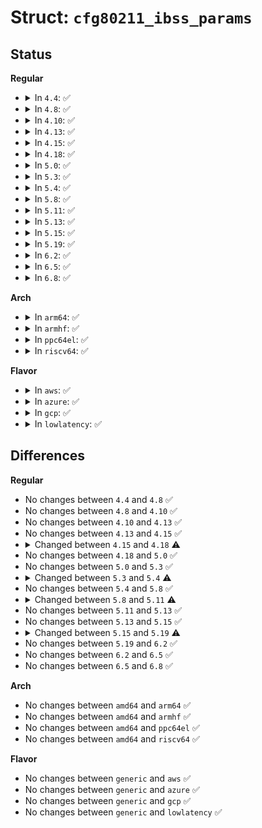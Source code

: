 # Struct: <code>cfg80211_ibss_params</code>

## Status
<b>Regular</b>
<ul>
<li>
<details>
<summary>In <code>4.4</code>: ✅</summary>

```c
struct cfg80211_ibss_params {
    const u8 *ssid;
    const u8 *bssid;
    struct cfg80211_chan_def chandef;
    const u8 *ie;
    u8 ssid_len;
    u8 ie_len;
    u16 beacon_interval;
    u32 basic_rates;
    bool channel_fixed;
    bool privacy;
    bool control_port;
    bool userspace_handles_dfs;
    int mcast_rate[3];
    struct ieee80211_ht_cap ht_capa;
    struct ieee80211_ht_cap ht_capa_mask;
};
```
</details>
</li>
<li>
<details>
<summary>In <code>4.8</code>: ✅</summary>

```c
struct cfg80211_ibss_params {
    const u8 *ssid;
    const u8 *bssid;
    struct cfg80211_chan_def chandef;
    const u8 *ie;
    u8 ssid_len;
    u8 ie_len;
    u16 beacon_interval;
    u32 basic_rates;
    bool channel_fixed;
    bool privacy;
    bool control_port;
    bool userspace_handles_dfs;
    int mcast_rate[3];
    struct ieee80211_ht_cap ht_capa;
    struct ieee80211_ht_cap ht_capa_mask;
};
```
</details>
</li>
<li>
<details>
<summary>In <code>4.10</code>: ✅</summary>

```c
struct cfg80211_ibss_params {
    const u8 *ssid;
    const u8 *bssid;
    struct cfg80211_chan_def chandef;
    const u8 *ie;
    u8 ssid_len;
    u8 ie_len;
    u16 beacon_interval;
    u32 basic_rates;
    bool channel_fixed;
    bool privacy;
    bool control_port;
    bool userspace_handles_dfs;
    int mcast_rate[3];
    struct ieee80211_ht_cap ht_capa;
    struct ieee80211_ht_cap ht_capa_mask;
};
```
</details>
</li>
<li>
<details>
<summary>In <code>4.13</code>: ✅</summary>

```c
struct cfg80211_ibss_params {
    const u8 *ssid;
    const u8 *bssid;
    struct cfg80211_chan_def chandef;
    const u8 *ie;
    u8 ssid_len;
    u8 ie_len;
    u16 beacon_interval;
    u32 basic_rates;
    bool channel_fixed;
    bool privacy;
    bool control_port;
    bool userspace_handles_dfs;
    int mcast_rate[3];
    struct ieee80211_ht_cap ht_capa;
    struct ieee80211_ht_cap ht_capa_mask;
};
```
</details>
</li>
<li>
<details>
<summary>In <code>4.15</code>: ✅</summary>

```c
struct cfg80211_ibss_params {
    const u8 *ssid;
    const u8 *bssid;
    struct cfg80211_chan_def chandef;
    const u8 *ie;
    u8 ssid_len;
    u8 ie_len;
    u16 beacon_interval;
    u32 basic_rates;
    bool channel_fixed;
    bool privacy;
    bool control_port;
    bool userspace_handles_dfs;
    int mcast_rate[3];
    struct ieee80211_ht_cap ht_capa;
    struct ieee80211_ht_cap ht_capa_mask;
};
```
</details>
</li>
<li>
<details>
<summary>In <code>4.18</code>: ✅</summary>

```c
struct cfg80211_ibss_params {
    const u8 *ssid;
    const u8 *bssid;
    struct cfg80211_chan_def chandef;
    const u8 *ie;
    u8 ssid_len;
    u8 ie_len;
    u16 beacon_interval;
    u32 basic_rates;
    bool channel_fixed;
    bool privacy;
    bool control_port;
    bool control_port_over_nl80211;
    bool userspace_handles_dfs;
    int mcast_rate[3];
    struct ieee80211_ht_cap ht_capa;
    struct ieee80211_ht_cap ht_capa_mask;
    struct key_params *wep_keys;
    int wep_tx_key;
};
```
</details>
</li>
<li>
<details>
<summary>In <code>5.0</code>: ✅</summary>

```c
struct cfg80211_ibss_params {
    const u8 *ssid;
    const u8 *bssid;
    struct cfg80211_chan_def chandef;
    const u8 *ie;
    u8 ssid_len;
    u8 ie_len;
    u16 beacon_interval;
    u32 basic_rates;
    bool channel_fixed;
    bool privacy;
    bool control_port;
    bool control_port_over_nl80211;
    bool userspace_handles_dfs;
    int mcast_rate[3];
    struct ieee80211_ht_cap ht_capa;
    struct ieee80211_ht_cap ht_capa_mask;
    struct key_params *wep_keys;
    int wep_tx_key;
};
```
</details>
</li>
<li>
<details>
<summary>In <code>5.3</code>: ✅</summary>

```c
struct cfg80211_ibss_params {
    const u8 *ssid;
    const u8 *bssid;
    struct cfg80211_chan_def chandef;
    const u8 *ie;
    u8 ssid_len;
    u8 ie_len;
    u16 beacon_interval;
    u32 basic_rates;
    bool channel_fixed;
    bool privacy;
    bool control_port;
    bool control_port_over_nl80211;
    bool userspace_handles_dfs;
    int mcast_rate[3];
    struct ieee80211_ht_cap ht_capa;
    struct ieee80211_ht_cap ht_capa_mask;
    struct key_params *wep_keys;
    int wep_tx_key;
};
```
</details>
</li>
<li>
<details>
<summary>In <code>5.4</code>: ✅</summary>

```c
struct cfg80211_ibss_params {
    const u8 *ssid;
    const u8 *bssid;
    struct cfg80211_chan_def chandef;
    const u8 *ie;
    u8 ssid_len;
    u8 ie_len;
    u16 beacon_interval;
    u32 basic_rates;
    bool channel_fixed;
    bool privacy;
    bool control_port;
    bool control_port_over_nl80211;
    bool userspace_handles_dfs;
    int mcast_rate[4];
    struct ieee80211_ht_cap ht_capa;
    struct ieee80211_ht_cap ht_capa_mask;
    struct key_params *wep_keys;
    int wep_tx_key;
};
```
</details>
</li>
<li>
<details>
<summary>In <code>5.8</code>: ✅</summary>

```c
struct cfg80211_ibss_params {
    const u8 *ssid;
    const u8 *bssid;
    struct cfg80211_chan_def chandef;
    const u8 *ie;
    u8 ssid_len;
    u8 ie_len;
    u16 beacon_interval;
    u32 basic_rates;
    bool channel_fixed;
    bool privacy;
    bool control_port;
    bool control_port_over_nl80211;
    bool userspace_handles_dfs;
    int mcast_rate[4];
    struct ieee80211_ht_cap ht_capa;
    struct ieee80211_ht_cap ht_capa_mask;
    struct key_params *wep_keys;
    int wep_tx_key;
};
```
</details>
</li>
<li>
<details>
<summary>In <code>5.11</code>: ✅</summary>

```c
struct cfg80211_ibss_params {
    const u8 *ssid;
    const u8 *bssid;
    struct cfg80211_chan_def chandef;
    const u8 *ie;
    u8 ssid_len;
    u8 ie_len;
    u16 beacon_interval;
    u32 basic_rates;
    bool channel_fixed;
    bool privacy;
    bool control_port;
    bool control_port_over_nl80211;
    bool userspace_handles_dfs;
    int mcast_rate[5];
    struct ieee80211_ht_cap ht_capa;
    struct ieee80211_ht_cap ht_capa_mask;
    struct key_params *wep_keys;
    int wep_tx_key;
};
```
</details>
</li>
<li>
<details>
<summary>In <code>5.13</code>: ✅</summary>

```c
struct cfg80211_ibss_params {
    const u8 *ssid;
    const u8 *bssid;
    struct cfg80211_chan_def chandef;
    const u8 *ie;
    u8 ssid_len;
    u8 ie_len;
    u16 beacon_interval;
    u32 basic_rates;
    bool channel_fixed;
    bool privacy;
    bool control_port;
    bool control_port_over_nl80211;
    bool userspace_handles_dfs;
    int mcast_rate[5];
    struct ieee80211_ht_cap ht_capa;
    struct ieee80211_ht_cap ht_capa_mask;
    struct key_params *wep_keys;
    int wep_tx_key;
};
```
</details>
</li>
<li>
<details>
<summary>In <code>5.15</code>: ✅</summary>

```c
struct cfg80211_ibss_params {
    const u8 *ssid;
    const u8 *bssid;
    struct cfg80211_chan_def chandef;
    const u8 *ie;
    u8 ssid_len;
    u8 ie_len;
    u16 beacon_interval;
    u32 basic_rates;
    bool channel_fixed;
    bool privacy;
    bool control_port;
    bool control_port_over_nl80211;
    bool userspace_handles_dfs;
    int mcast_rate[5];
    struct ieee80211_ht_cap ht_capa;
    struct ieee80211_ht_cap ht_capa_mask;
    struct key_params *wep_keys;
    int wep_tx_key;
};
```
</details>
</li>
<li>
<details>
<summary>In <code>5.19</code>: ✅</summary>

```c
struct cfg80211_ibss_params {
    const u8 *ssid;
    const u8 *bssid;
    struct cfg80211_chan_def chandef;
    const u8 *ie;
    u8 ssid_len;
    u8 ie_len;
    u16 beacon_interval;
    u32 basic_rates;
    bool channel_fixed;
    bool privacy;
    bool control_port;
    bool control_port_over_nl80211;
    bool userspace_handles_dfs;
    int mcast_rate[6];
    struct ieee80211_ht_cap ht_capa;
    struct ieee80211_ht_cap ht_capa_mask;
    struct key_params *wep_keys;
    int wep_tx_key;
};
```
</details>
</li>
<li>
<details>
<summary>In <code>6.2</code>: ✅</summary>

```c
struct cfg80211_ibss_params {
    const u8 *ssid;
    const u8 *bssid;
    struct cfg80211_chan_def chandef;
    const u8 *ie;
    u8 ssid_len;
    u8 ie_len;
    u16 beacon_interval;
    u32 basic_rates;
    bool channel_fixed;
    bool privacy;
    bool control_port;
    bool control_port_over_nl80211;
    bool userspace_handles_dfs;
    int mcast_rate[6];
    struct ieee80211_ht_cap ht_capa;
    struct ieee80211_ht_cap ht_capa_mask;
    struct key_params *wep_keys;
    int wep_tx_key;
};
```
</details>
</li>
<li>
<details>
<summary>In <code>6.5</code>: ✅</summary>

```c
struct cfg80211_ibss_params {
    const u8 *ssid;
    const u8 *bssid;
    struct cfg80211_chan_def chandef;
    const u8 *ie;
    u8 ssid_len;
    u8 ie_len;
    u16 beacon_interval;
    u32 basic_rates;
    bool channel_fixed;
    bool privacy;
    bool control_port;
    bool control_port_over_nl80211;
    bool userspace_handles_dfs;
    int mcast_rate[6];
    struct ieee80211_ht_cap ht_capa;
    struct ieee80211_ht_cap ht_capa_mask;
    struct key_params *wep_keys;
    int wep_tx_key;
};
```
</details>
</li>
<li>
<details>
<summary>In <code>6.8</code>: ✅</summary>

```c
struct cfg80211_ibss_params {
    const u8 *ssid;
    const u8 *bssid;
    struct cfg80211_chan_def chandef;
    const u8 *ie;
    u8 ssid_len;
    u8 ie_len;
    u16 beacon_interval;
    u32 basic_rates;
    bool channel_fixed;
    bool privacy;
    bool control_port;
    bool control_port_over_nl80211;
    bool userspace_handles_dfs;
    int mcast_rate[6];
    struct ieee80211_ht_cap ht_capa;
    struct ieee80211_ht_cap ht_capa_mask;
    struct key_params *wep_keys;
    int wep_tx_key;
};
```
</details>
</li>
</ul>
<b>Arch</b>
<ul>
<li>
<details>
<summary>In <code>arm64</code>: ✅</summary>

```c
struct cfg80211_ibss_params {
    const u8 *ssid;
    const u8 *bssid;
    struct cfg80211_chan_def chandef;
    const u8 *ie;
    u8 ssid_len;
    u8 ie_len;
    u16 beacon_interval;
    u32 basic_rates;
    bool channel_fixed;
    bool privacy;
    bool control_port;
    bool control_port_over_nl80211;
    bool userspace_handles_dfs;
    int mcast_rate[4];
    struct ieee80211_ht_cap ht_capa;
    struct ieee80211_ht_cap ht_capa_mask;
    struct key_params *wep_keys;
    int wep_tx_key;
};
```
</details>
</li>
<li>
<details>
<summary>In <code>armhf</code>: ✅</summary>

```c
struct cfg80211_ibss_params {
    const u8 *ssid;
    const u8 *bssid;
    struct cfg80211_chan_def chandef;
    const u8 *ie;
    u8 ssid_len;
    u8 ie_len;
    u16 beacon_interval;
    u32 basic_rates;
    bool channel_fixed;
    bool privacy;
    bool control_port;
    bool control_port_over_nl80211;
    bool userspace_handles_dfs;
    int mcast_rate[4];
    struct ieee80211_ht_cap ht_capa;
    struct ieee80211_ht_cap ht_capa_mask;
    struct key_params *wep_keys;
    int wep_tx_key;
};
```
</details>
</li>
<li>
<details>
<summary>In <code>ppc64el</code>: ✅</summary>

```c
struct cfg80211_ibss_params {
    const u8 *ssid;
    const u8 *bssid;
    struct cfg80211_chan_def chandef;
    const u8 *ie;
    u8 ssid_len;
    u8 ie_len;
    u16 beacon_interval;
    u32 basic_rates;
    bool channel_fixed;
    bool privacy;
    bool control_port;
    bool control_port_over_nl80211;
    bool userspace_handles_dfs;
    int mcast_rate[4];
    struct ieee80211_ht_cap ht_capa;
    struct ieee80211_ht_cap ht_capa_mask;
    struct key_params *wep_keys;
    int wep_tx_key;
};
```
</details>
</li>
<li>
<details>
<summary>In <code>riscv64</code>: ✅</summary>

```c
struct cfg80211_ibss_params {
    const u8 *ssid;
    const u8 *bssid;
    struct cfg80211_chan_def chandef;
    const u8 *ie;
    u8 ssid_len;
    u8 ie_len;
    u16 beacon_interval;
    u32 basic_rates;
    bool channel_fixed;
    bool privacy;
    bool control_port;
    bool control_port_over_nl80211;
    bool userspace_handles_dfs;
    int mcast_rate[4];
    struct ieee80211_ht_cap ht_capa;
    struct ieee80211_ht_cap ht_capa_mask;
    struct key_params *wep_keys;
    int wep_tx_key;
};
```
</details>
</li>
</ul>
<b>Flavor</b>
<ul>
<li>
<details>
<summary>In <code>aws</code>: ✅</summary>

```c
struct cfg80211_ibss_params {
    const u8 *ssid;
    const u8 *bssid;
    struct cfg80211_chan_def chandef;
    const u8 *ie;
    u8 ssid_len;
    u8 ie_len;
    u16 beacon_interval;
    u32 basic_rates;
    bool channel_fixed;
    bool privacy;
    bool control_port;
    bool control_port_over_nl80211;
    bool userspace_handles_dfs;
    int mcast_rate[4];
    struct ieee80211_ht_cap ht_capa;
    struct ieee80211_ht_cap ht_capa_mask;
    struct key_params *wep_keys;
    int wep_tx_key;
};
```
</details>
</li>
<li>
<details>
<summary>In <code>azure</code>: ✅</summary>

```c
struct cfg80211_ibss_params {
    const u8 *ssid;
    const u8 *bssid;
    struct cfg80211_chan_def chandef;
    const u8 *ie;
    u8 ssid_len;
    u8 ie_len;
    u16 beacon_interval;
    u32 basic_rates;
    bool channel_fixed;
    bool privacy;
    bool control_port;
    bool control_port_over_nl80211;
    bool userspace_handles_dfs;
    int mcast_rate[4];
    struct ieee80211_ht_cap ht_capa;
    struct ieee80211_ht_cap ht_capa_mask;
    struct key_params *wep_keys;
    int wep_tx_key;
};
```
</details>
</li>
<li>
<details>
<summary>In <code>gcp</code>: ✅</summary>

```c
struct cfg80211_ibss_params {
    const u8 *ssid;
    const u8 *bssid;
    struct cfg80211_chan_def chandef;
    const u8 *ie;
    u8 ssid_len;
    u8 ie_len;
    u16 beacon_interval;
    u32 basic_rates;
    bool channel_fixed;
    bool privacy;
    bool control_port;
    bool control_port_over_nl80211;
    bool userspace_handles_dfs;
    int mcast_rate[4];
    struct ieee80211_ht_cap ht_capa;
    struct ieee80211_ht_cap ht_capa_mask;
    struct key_params *wep_keys;
    int wep_tx_key;
};
```
</details>
</li>
<li>
<details>
<summary>In <code>lowlatency</code>: ✅</summary>

```c
struct cfg80211_ibss_params {
    const u8 *ssid;
    const u8 *bssid;
    struct cfg80211_chan_def chandef;
    const u8 *ie;
    u8 ssid_len;
    u8 ie_len;
    u16 beacon_interval;
    u32 basic_rates;
    bool channel_fixed;
    bool privacy;
    bool control_port;
    bool control_port_over_nl80211;
    bool userspace_handles_dfs;
    int mcast_rate[4];
    struct ieee80211_ht_cap ht_capa;
    struct ieee80211_ht_cap ht_capa_mask;
    struct key_params *wep_keys;
    int wep_tx_key;
};
```
</details>
</li>
</ul>

## Differences
<b>Regular</b>
<ul>
<li>
No changes between <code>4.4</code> and <code>4.8</code> ✅
</li>
<li>
No changes between <code>4.8</code> and <code>4.10</code> ✅
</li>
<li>
No changes between <code>4.10</code> and <code>4.13</code> ✅
</li>
<li>
No changes between <code>4.13</code> and <code>4.15</code> ✅
</li>
<li>
<details>
<summary>Changed between <code>4.15</code> and <code>4.18</code> ⚠️</summary>
<ul>
<li>
<b>Field added. </b>
<code>bool control_port_over_nl80211</code>
</li>
<li>
<b>Field added. </b>
<code>struct key_params *wep_keys</code>
</li>
<li>
<b>Field added. </b>
<code>int wep_tx_key</code>
</li>
</ul>
</details>
</li>
<li>
No changes between <code>4.18</code> and <code>5.0</code> ✅
</li>
<li>
No changes between <code>5.0</code> and <code>5.3</code> ✅
</li>
<li>
<details>
<summary>Changed between <code>5.3</code> and <code>5.4</code> ⚠️</summary>
<ul>
<li>
<b>Field type changed. </b>
<code>int mcast_rate[3]</code> ➡️ <code>int mcast_rate[4]</code>
</li>
</ul>
</details>
</li>
<li>
No changes between <code>5.4</code> and <code>5.8</code> ✅
</li>
<li>
<details>
<summary>Changed between <code>5.8</code> and <code>5.11</code> ⚠️</summary>
<ul>
<li>
<b>Field type changed. </b>
<code>int mcast_rate[4]</code> ➡️ <code>int mcast_rate[5]</code>
</li>
</ul>
</details>
</li>
<li>
No changes between <code>5.11</code> and <code>5.13</code> ✅
</li>
<li>
No changes between <code>5.13</code> and <code>5.15</code> ✅
</li>
<li>
<details>
<summary>Changed between <code>5.15</code> and <code>5.19</code> ⚠️</summary>
<ul>
<li>
<b>Field type changed. </b>
<code>int mcast_rate[5]</code> ➡️ <code>int mcast_rate[6]</code>
</li>
</ul>
</details>
</li>
<li>
No changes between <code>5.19</code> and <code>6.2</code> ✅
</li>
<li>
No changes between <code>6.2</code> and <code>6.5</code> ✅
</li>
<li>
No changes between <code>6.5</code> and <code>6.8</code> ✅
</li>
</ul>
<b>Arch</b>
<ul>
<li>
No changes between <code>amd64</code> and <code>arm64</code> ✅
</li>
<li>
No changes between <code>amd64</code> and <code>armhf</code> ✅
</li>
<li>
No changes between <code>amd64</code> and <code>ppc64el</code> ✅
</li>
<li>
No changes between <code>amd64</code> and <code>riscv64</code> ✅
</li>
</ul>
<b>Flavor</b>
<ul>
<li>
No changes between <code>generic</code> and <code>aws</code> ✅
</li>
<li>
No changes between <code>generic</code> and <code>azure</code> ✅
</li>
<li>
No changes between <code>generic</code> and <code>gcp</code> ✅
</li>
<li>
No changes between <code>generic</code> and <code>lowlatency</code> ✅
</li>
</ul>
